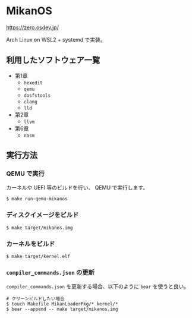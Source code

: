 # MikanOS

https://zero.osdev.jp/

Arch Linux on WSL2 + systemd で実装。

## 利用したソフトウェア一覧

* 第1章
  * `hexedit`
  * `qemu`
  * `dosfstools`
  * `clang`
  * `lld`
* 第2章
  * `llvm`
* 第6章
  * `nasm`

## 実行方法

### QEMU で実行

カーネルや UEFI 等のビルドを行い、 QEMU で実行します。

```console
$ make run-qemu-mikanos
```

### ディスクイメージをビルド

```console
$ make target/mikanos.img
```

### カーネルをビルド

```console
$ make target/kernel.elf
```

### `compiler_commands.json` の更新

`compiler_commands.json` を更新する場合、以下のように `bear` を使うと良い。

```console
# クリーンビルドしたい場合
$ touch Makefile MikanLoaderPkg/* kernel/*
$ bear --append -- make target/mikanos.img
```
